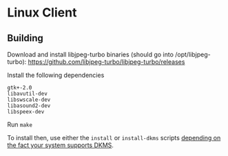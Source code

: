 Linux Client
========

## Building

Download and install libjpeg-turbo binaries (should go into /opt/libjpeg-turbo):
https://github.com/libjpeg-turbo/libjpeg-turbo/releases

Install the following dependencies
```
gtk+-2.0
libavutil-dev
libswscale-dev
libasound2-dev
libspeex-dev
```

Run `make`

To install then, use either the `install` or `install-dkms` scripts [depending on the fact your system supports DKMS](./README-DKMS.md).
